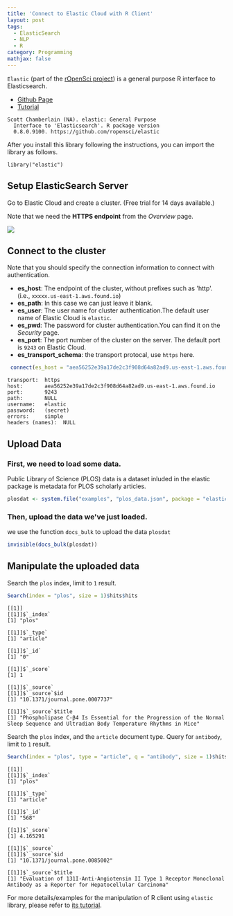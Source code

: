 ```yaml
---
title: 'Connect to Elastic Cloud with R Client'
layout: post
tags:
  - ElasticSearch
  - NLP
  - R
category: Programming
mathjax: false
---
```



`Elastic` (part of the [rOpenSci project](http://ropensci.org/)) is a general purpose R interface to Elasticsearch.

- [Github Page](https://github.com/ropensci/elastic)
- [Tutorial](https://ropensci.org/tutorials/elastic_tutorial.html)

<!--more-->

```
Scott Chamberlain (NA). elastic: General Purpose
  Interface to 'Elasticsearch'. R package version
  0.8.0.9100. https://github.com/ropensci/elastic
```


After you install this library following the instructions, you can import the library as follows.

```
library("elastic")
```


## Setup ElasticSearch Server

Go to Elastic Cloud and create a cluster. (Free trial for 14 days available.)

Note that we need the **HTTPS endpoint** from the *Overview* page.

![](https://i.imgur.com/gMJAxFU.png)

## Connect to the cluster

Note that you should specify the connection information to connect with authentication.

- **es_host**: The endpoint of the cluster, without prefixes such as 'http'. (i.e., `xxxxx.us-east-1.aws.found.io`)
- **es_path**: In this case we can just leave it blank.
- **es_user**: The user name for cluster authentication.The default user name of Elastic Cloud is `elastic`.
- **es_pwd**: The password for cluster authentication.You can find it on the *Security* page.
- **es_port**: The port number of the cluster on the server. The default port is `9243` on Elastic Cloud. 
- **es_transport_schema**: the transport protocal, use `https` here.

```r
 connect(es_host = "aea56252e39a17de2c3f908d64a82ad9.us-east-1.aws.found.io", es_path = "", es_user="elastic", es_pwd = "g8QHIaXkRPqLEKvdyEiCrKV1", es_port = 9243, es_transport_schema  = "https")
```

```
transport:  https 
host:       aea56252e39a17de2c3f908d64a82ad9.us-east-1.aws.found.io 
port:       9243 
path:       NULL 
username:   elastic 
password:   (secret)
errors:     simple 
headers (names):  NULL 
```


## Upload Data

### First, we need to load some data.

Public Library of Science (PLOS) data is a dataset inluded in the elastic package is metadata for PLOS scholarly articles. 

```r
plosdat <- system.file("examples", "plos_data.json", package = "elastic")
```


### Then, upload the data we've just loaded.

we use the function `docs_bulk` to upload the data `plosdat`

```r
invisible(docs_bulk(plosdat))
```

## Manipulate the uploaded data

Search the `plos` index, limit to `1` result.

```r
Search(index = "plos", size = 1)$hits$hits
```

```
[[1]]
[[1]]$`_index`
[1] "plos"

[[1]]$`_type`
[1] "article"

[[1]]$`_id`
[1] "0"

[[1]]$`_score`
[1] 1

[[1]]$`_source`
[[1]]$`_source`$id
[1] "10.1371/journal.pone.0007737"

[[1]]$`_source`$title
[1] "Phospholipase C-β4 Is Essential for the Progression of the Normal Sleep Sequence and Ultradian Body Temperature Rhythms in Mice"
```

Search the `plos` index, and the `article` document type. Query for `antibody`, limit to `1` result.


```r
Search(index = "plos", type = "article", q = "antibody", size = 1)$hits$hits
```

```
[[1]]
[[1]]$`_index`
[1] "plos"

[[1]]$`_type`
[1] "article"

[[1]]$`_id`
[1] "568"

[[1]]$`_score`
[1] 4.165291

[[1]]$`_source`
[[1]]$`_source`$id
[1] "10.1371/journal.pone.0085002"

[[1]]$`_source`$title
[1] "Evaluation of 131I-Anti-Angiotensin II Type 1 Receptor Monoclonal Antibody as a Reporter for Hepatocellular Carcinoma"
```



For more details/examples for the manipulation of R client using `elastic` library, please refer to [its tutorial](https://ropensci.org/tutorials/elastic_tutorial.html).



